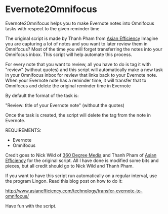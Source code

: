 Evernote2Omnifocus
==================

Evernote2Omnifocus helps you to make Evernote notes into Omnifocus tasks with respect to the given reminder time

The original script is made by Thanh Pham from [Asian Efficiency](http://www.asianefficiency.com)
Imagine you are capturing a lot of notes and you want to later review them in Omnifocus? Most of the time you will forget transferring the notes into your Omnifocus inbox. This script will help automate this process.

For every note that you want to review, all you have to do is tag it with "review" (without quotes) and this script will 
automatically make a new task in your Omnifocus inbox for review that links back to your Evernote note. When your Evernote note has a reminder time, it will transfer that to Omnifocus and delete the original reminder time in Evernote

By default the format of the task is:

"Review: title of your Evernote note" (without the quotes)

Once the task is created, the script will delete the tag from the note in Evernote.

REQUIREMENTS:
* Evernote
* Omnifocus

Credit goes to Nick Wild of [360 Degree Media](www.360degreesmedia.com/) and Thanh Pham 
of [Asian Efficiency](www.asianefficiency.com) for the original script. All I have done is modified some bits and pieces, 
but all credit should go to Nick Wild and Thanh Pham.


If you want to have this script run automatically on a regular interval, use the program Lingon. Read this blog post on how to do it:

http://www.asianefficiency.com/technology/transfer-evernote-to-omnifocus/

Have fun with the script. 

